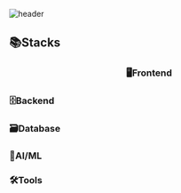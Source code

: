 <!--
**jwndnjs1104/jwndnjs1104** is a ✨ _special_ ✨ repository because its `README.md` (this file) appears on your GitHub profile.

Here are some ideas to get you started:

- 🔭 I’m currently working on ...
- 🌱 I’m currently learning ...
- 👯 I’m looking to collaborate on ...
- 🤔 I’m looking for help with ...
- 💬 Ask me about ...
- 📫 How to reach me: ...
- 😄 Pronouns: ...
- ⚡ Fun fact: ...
-->
<!-- Header -->
![header](https://capsule-render.vercel.app/api?type=waving&color=auto&height=200&section=header&text=Juwon's%20GitHub&fontSize=50&animation=twinkling)

## 📚Stacks

<h3 align="center">🖥️Frontend</h3>
<p align="center">
  
</p>

### 🗄️Backend
<p align="center">
  
</p>

### 🗃️Database
<p align="center">
  
</p>

### 🤖AI/ML
<p align="center">
  
</p>

### 🛠️Tools
<p align="center">
  
</p>
